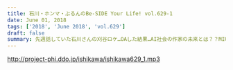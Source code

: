 ```yaml
---
title: 石川・ホンマ・ぶるんのBe-SIDE Your Life! vol.629-1
date: June 01, 2018
tags: ['2018', 'June 2018', 'vol.629']
draft: false
summary: 先週話していた石川さんの刈谷ロケ…OAした結果…AI社会の作家の未来とは？？MIURA
---
```


http://project-phi.ddo.jp/ishikawa/ishikawa629_1.mp3
